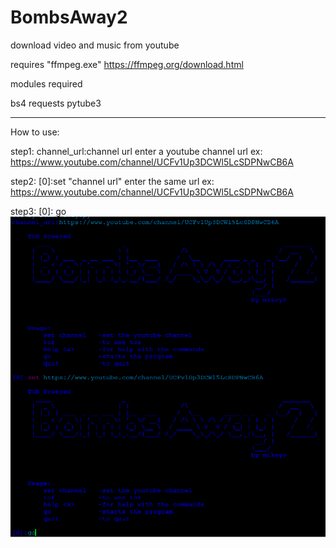 # BombsAway2
download video and music from youtube 

requires  "ffmpeg.exe"  https://ffmpeg.org/download.html

modules required 

bs4
requests
pytube3

---------------------------------------------------
How to use:

step1:
channel_url:channel url     enter a youtube channel url  ex: https://www.youtube.com/channel/UCFv1Up3DCWl5LcSDPNwCB6A

step2:
[0]:set "channel url"      enter the same url  ex: https://www.youtube.com/channel/UCFv1Up3DCWl5LcSDPNwCB6A

step3:
[0]: go
![instructions](https://github.com/MikeyPPPPPPPP/BombsAway2/blob/master/instructions.PNG)

